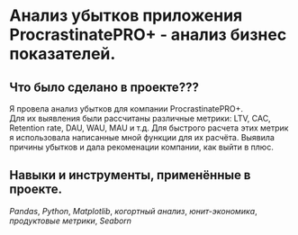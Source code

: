 # Анализ убытков приложения ProcrastinatePRO+ - анализ бизнес показателей.

## Что было сделано в проекте???

Я провела анализ убытков для компании  ProcrastinatePRO+.  
Для их выявления были рассчитаны различные метрики: LTV, CAC, Retention rate, DAU, WAU, MAU и т.д. 
Для быстрого расчета этих метрик я использовала написанные мной функции для их расчёта. 
Выявила причины убытков и дала рекоменации компании, как выйти в плюс.


## Навыки и инструменты, применённые в проекте.
*Pandas*, *Python*, *Matplotlib*, *когортный анализ*, *юнит-экономика*, *продуктовые метрики*, *Seaborn*
